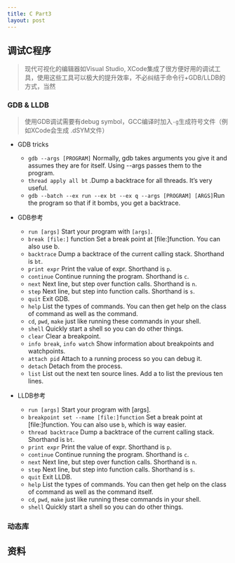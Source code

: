 ```yaml
---
title: C Part3
layout: post
---
```


## 调试C程序

> 现代可视化的编辑器如Visual Studio, XCode集成了很方便好用的调试工具，使用这些工具可以极大的提升效率，不必纠结于命令行+GDB/LLDB的方式，当然

### GDB & LLDB

> 使用GDB调试需要有debug symbol，GCC编译时加入`-g`生成符号文件（例如XCode会生成 .dSYM文件）

- GDB tricks
	- `gdb --args [PROGRAM]` Normally, gdb takes arguments you give it and assumes they are for itself. Using --args passes them to the program.
	- `thread apply all bt` .Dump a backtrace for all threads. It’s very useful.
	- `gdb --batch --ex run --ex bt --ex q --args [PROGRAM] [ARGS]`Run the program so that if it bombs, you get a backtrace.


- GDB参考
	- `run [args]` Start your program with `[args]`.
	- `break [file:]` function Set a break point at [file:]function. You can also use b.
	- `backtrace` Dump a backtrace of the current calling stack. Shorthand is `bt`.
	- `print expr` Print the value of expr. Shorthand is `p`.
	- `continue` Continue running the program. Shorthand is `c`.
	- `next` Next line, but step over function calls. Shorthand is `n`.
	- `step` Next line, but step into function calls. Shorthand is `s`.
	- `quit` Exit GDB.
	- `help` List the types of commands. You can then get help on the class of command as well as
	the command.
	- `cd`, `pwd`, `make` just like running these commands in your shell.
	- `shell` Quickly start a shell so you can do other things.
	- `clear` Clear a breakpoint.
	- `info break`, `info watch` Show information about breakpoints and watchpoints.
	- `attach pid` Attach to a running process so you can debug it.
	- `detach` Detach from the process.
	- `list` List out the next ten source lines. Add a  to list the previous ten lines.

- LLDB参考
	- `run [args]` Start your program with [args].
	- `breakpoint set --name [file:]function` Set a break point at [file:]function. You can also
	use `b`, which is way easier.
	- `thread backtrace` Dump a backtrace of the current calling stack. Shorthand is `bt`.
	- `print expr` Print the value of expr. Shorthand is `p`.
	- `continue` Continue running the program. Shorthand is `c`.
	- `next` Next line, but step over function calls. Shorthand is `n`.
	- `step` Next line, but step into function calls. Shorthand is `s`.
	- `quit` Exit LLDB.
	- `help` List the types of commands. You can then get help on the class of command as well as
	the command itself.
	- `cd`, `pwd`, `make` just like running these commands in your shell.
	- `shell` Quickly start a shell so you can do other things.

### 动态库


## 资料

